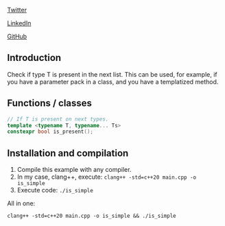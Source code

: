 [Twitter](https://twitter.com/conPdePABLO)

[LinkedIn](https://www.linkedin.com/in/parequena/)

[GitHub](https://github.com/parequena)

## Introduction

Check if type T is present in the next list. This can be used, for example, if you have a parameter pack in a class, and you have a templatized method.

## Functions / classes
``` cpp
// If T is present on next types.
template <typename T, typename... Ts>
constexpr bool is_present();
```
 
## Installation and compilation
1. Compile this example with any compiler.
2. In my case, clang++, execute: `clang++ -std=c++20 main.cpp -o is_simple`
3. Execute code: `./is_simple`

All in one:

`clang++ -std=c++20 main.cpp -o is_simple && ./is_simple`

